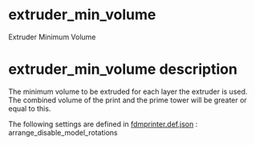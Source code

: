 
# extruder_min_volume
Extruder Minimum Volume


# extruder_min_volume description
The minimum volume to be extruded for each layer the extruder is used. The combined volume of the print and the prime tower will be greater or equal to this.

The following settings are defined in [fdmprinter.def.json](https://github.com/smartavionics/Cura/blob/mb-master/resources/definitions/fdmprinter.def.json) : arrange_disable_model_rotations